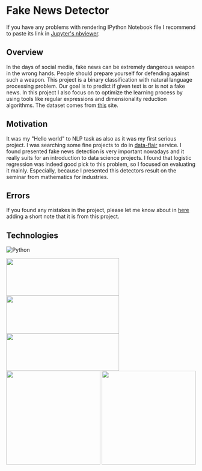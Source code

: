 # Fake News Detector

If you have any problems with rendering IPython Notebook file I recommend to paste its link in [Jupyter's nbviewer](https://nbviewer.jupyter.org/).

## Overview

In the days of social media, fake news can be extremely dangerous weapon in the wrong hands. People should prepare yourself for defending against such a weapon. This project is a binary classification with natural language processing problem. Our goal is to predict if given text is or is not a fake news. In this project I also focus on to optimize the learning process by using tools like regular expressions and dimensionality reduction algorithms. The dataset comes from [this](https://data-flair.trainin) site.

## Motivation

It was my "Hello world" to NLP task as also as it was my first serious project. I was searching some fine projects to do in [data-flair](https://data-flair.training/blogs/machine-learning-project-ideas/) service. I found presented fake news detection is very important nowadays and it really suits for an introduction to data science projects. I found that logistic regression was indeed good pick to this problem, so I focused on evaluating it mainly. Especially, because I presented this detectors result on the seminar from mathematics for industries.

## Errors

If you found any mistakes in the project, please let me know about in [here](https://github.com/sokoly35/Data_science_portfolio/issues) adding a short note that it is from this project.

## Technologies
![Python](https://img.shields.io/badge/python-v3.7+-blue.svg)

[<img target="_blank" src="https://www.statsmodels.org/stable/_images/statsmodels-logo-v2-horizontal.svg" width=300 height=100>](https://www.statsmodels.org) [<img target="_blank" src="https://seaborn.pydata.org/_static/logo-wide-lightbg.svg" width=300 height=100>](https://seaborn.pydata.org/) [<img target="_blanket" src="https://pandas.pydata.org/docs/_static/pandas.svg" width=300, height=100>](https://pandas.pydata.org/) [<img target="_blanket" src="https://upload.wikimedia.org/wikipedia/commons/thumb/8/88/SpaCy_logo.svg/330px-SpaCy_logo.svg.png" width=250>](https://spacy.io/) [<img target="_blanket" src="https://upload.wikimedia.org/wikipedia/commons/thumb/0/05/Scikit_learn_logo_small.svg/1200px-Scikit_learn_logo_small.svg.png" width=250>](https://scikit-learn.org/)
